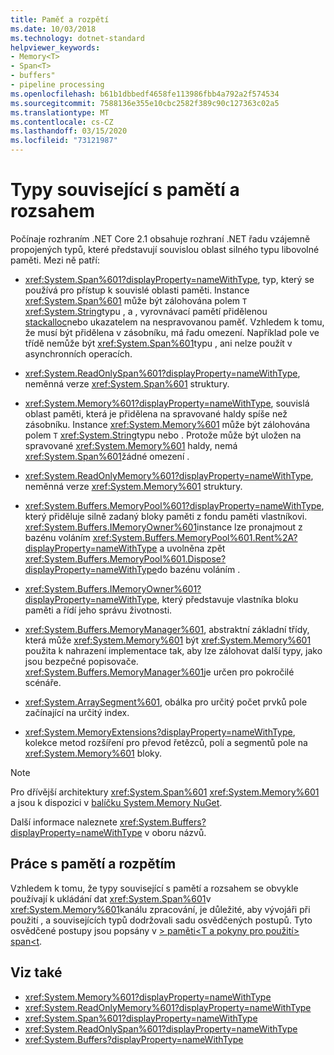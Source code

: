 ```yaml
---
title: Paměť a rozpětí
ms.date: 10/03/2018
ms.technology: dotnet-standard
helpviewer_keywords:
- Memory<T>
- Span<T>
- buffers"
- pipeline processing
ms.openlocfilehash: b61b1dbbedf4658fe113986fbb4a792a2f574534
ms.sourcegitcommit: 7588136e355e10cbc2582f389c90c127363c02a5
ms.translationtype: MT
ms.contentlocale: cs-CZ
ms.lasthandoff: 03/15/2020
ms.locfileid: "73121987"
---
```

# <a name="memory--and-span-related-types"></a>Typy související s pamětí a rozsahem

Počínaje rozhraním .NET Core 2.1 obsahuje rozhraní .NET řadu vzájemně propojených typů, které představují souvislou oblast silného typu libovolné paměti. Mezi ně patří:

- <xref:System.Span%601?displayProperty=nameWithType>, typ, který se používá pro přístup k souvislé oblasti paměti. Instance <xref:System.Span%601> může být zálohována polem `T` <xref:System.String>typu , a , vyrovnávací pamětí přidělenou [stackalloc](../../csharp/language-reference/operators/stackalloc.md)nebo ukazatelem na nespravovanou paměť. Vzhledem k tomu, že musí být přidělena v zásobníku, má řadu omezení. Například pole ve třídě nemůže být <xref:System.Span%601>typu , ani nelze použít v asynchronních operacích.

- <xref:System.ReadOnlySpan%601?displayProperty=nameWithType>, neměnná verze <xref:System.Span%601> struktury.

- <xref:System.Memory%601?displayProperty=nameWithType>, souvislá oblast paměti, která je přidělena na spravované haldy spíše než zásobníku. Instance <xref:System.Memory%601> může být zálohována polem `T` <xref:System.String>typu nebo . Protože může být uložen na spravované <xref:System.Memory%601> haldy, nemá <xref:System.Span%601>žádné omezení .

- <xref:System.ReadOnlyMemory%601?displayProperty=nameWithType>, neměnná verze <xref:System.Memory%601> struktury.

- <xref:System.Buffers.MemoryPool%601?displayProperty=nameWithType>, který přiděluje silně zadaný bloky paměti z fondu paměti vlastníkovi. <xref:System.Buffers.IMemoryOwner%601>instance lze pronajmout z bazénu voláním <xref:System.Buffers.MemoryPool%601.Rent%2A?displayProperty=nameWithType> a uvolněna zpět <xref:System.Buffers.MemoryPool%601.Dispose?displayProperty=nameWithType>do bazénu voláním .

- <xref:System.Buffers.IMemoryOwner%601?displayProperty=nameWithType>, který představuje vlastníka bloku paměti a řídí jeho správu životnosti.

- <xref:System.Buffers.MemoryManager%601>, abstraktní základní třídy, která může <xref:System.Memory%601> být <xref:System.Memory%601> použita k nahrazení implementace tak, aby lze zálohovat další typy, jako jsou bezpečné popisovače. <xref:System.Buffers.MemoryManager%601>je určen pro pokročilé scénáře.

- <xref:System.ArraySegment%601>, obálka pro určitý počet prvků pole začínající na určitý index.

- <xref:System.MemoryExtensions?displayProperty=nameWithType>, kolekce metod rozšíření pro převod řetězců, polí a segmentů pole na <xref:System.Memory%601> bloky.

> [!NOTE]
> Pro dřívější architektury <xref:System.Span%601> <xref:System.Memory%601> a jsou k dispozici v [balíčku System.Memory NuGet](https://www.nuget.org/packages/System.Memory/).

Další informace naleznete <xref:System.Buffers?displayProperty=nameWithType> v oboru názvů.

## <a name="working-with-memory-and-span"></a>Práce s pamětí a rozpětím

Vzhledem k tomu, že typy související s pamětí a rozsahem se obvykle používají k ukládání dat <xref:System.Span%601>v <xref:System.Memory%601>kanálu zpracování, je důležité, aby vývojáři při použití , a souvisejících typů dodržovali sadu osvědčených postupů. Tyto osvědčené postupy jsou popsány v [> paměti\<T a pokyny pro použití> span\<t](memory-t-usage-guidelines.md).

## <a name="see-also"></a>Viz také

- <xref:System.Memory%601?displayProperty=nameWithType>
- <xref:System.ReadOnlyMemory%601?displayProperty=nameWithType>
- <xref:System.Span%601?displayProperty=nameWithType>
- <xref:System.ReadOnlySpan%601?displayProperty=nameWithType>
- <xref:System.Buffers?displayProperty=nameWithType>
